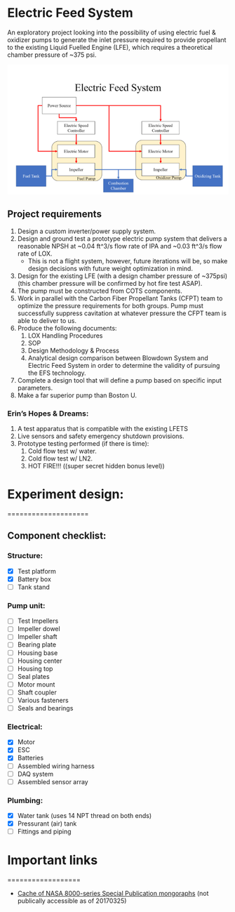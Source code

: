 Electric Feed System
======================

An exploratory project looking into the possibility of using electric fuel & oxidizer pumps
to generate the inlet pressure required to provide propellant to the existing Liquid Fuelled
Engine (LFE), which requires a theoretical chamber pressure of ~375 psi.

!["Block Diagram of proposed electric feed system"](Documentation/Images/BlockDiagram.png)


Project requirements
--------------------

1. Design a custom inverter/power supply system.
2. Design and ground test a prototype electric pump system that delivers a reasonable NPSH
   at ~0.04 ft^3/s flow rate of IPA and ~0.03 ft^3/s flow rate of LOX.
	* This is not a flight system, however, future iterations will be, so make design
	  decisions with future weight optimization in mind.
3. Design for the existing LFE (with a design chamber pressure of ~375psi)
   (this chamber pressure will be confirmed by hot fire test ASAP).
4. The pump must be constructed from COTS components.
5. Work in parallel with the Carbon Fiber Propellant Tanks (CFPT) team to optimize the pressure
   requirements for both groups. Pump must successfully suppress cavitation at whatever pressure
   the CFPT team is able to deliver to us.
6. Produce the following documents:
	1. LOX Handling Procedures
	2. SOP
	3. Design Methodology & Process
	4. Analytical design comparison between Blowdown System and Electric Feed System in
	   order to determine the validity of pursuing the EFS technology.
7. Complete a design tool that will define a pump based on specific input parameters.
8. Make a far superior pump than Boston U.

### Erin’s Hopes & Dreams:

1. A test apparatus that is compatible with the existing LFETS
2. Live sensors and safety emergency shutdown provisions.
3. Prototype testing performed (if there is time):
	1. Cold flow test w/ water.
	2. Cold flow test w/ LN2.
	3. HOT FIRE!!! ((super secret hidden bonus level))
	
# Experiment design:
====================

## Component checklist:
### Structure:
- [x] Test platform 
- [x] Battery box
- [ ] Tank stand
### Pump unit:
- [ ] Test Impellers
- [ ] Impeller dowel
- [ ] Impeller shaft
- [ ] Bearing plate
- [ ] Housing base
- [ ] Housing center
- [ ] Housing top
- [ ] Seal plates
- [ ] Motor mount
- [ ] Shaft coupler
- [ ] Various fasteners
- [ ] Seals and bearings
### Electrical:
- [x] Motor
- [x] ESC
- [x] Batteries
- [ ] Assembled wiring harness
- [ ] DAQ system
- [ ] Assembled sensor array
### Plumbing:
- [x] Water tank (uses 14 NPT thread on both ends)
- [x] Pressurant (air) tank
- [ ] Fittings and piping

# Important links
==================

 - [Cache of NASA 8000-series Special Publication mongoraphs](https://drive.google.com/folderview?id=0B5irBl_D7OtgMHlDUzJMNnBrSWM&usp=sharing)
   (not publically accessible as of 20170325)
